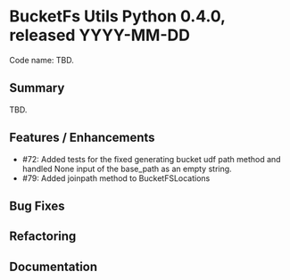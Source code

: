 # BucketFs Utils Python 0.4.0, released YYYY-MM-DD
Code name:  TBD.

## Summary
TBD.

## Features / Enhancements

 - #72: Added tests for the fixed generating bucket udf path method and handled None input of the base_path as an empty string.
 - #79: Added joinpath method to BucketFSLocations
## Bug Fixes

## Refactoring

## Documentation
